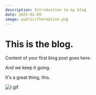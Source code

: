 ```yaml
---
description: Introduction to my blog
date: 2025-02-09
image: public/thermaline.png
---
```


# This is the blog.

Content of your first blog post goes here.

And we keep it going.

It's a great thing, this.

![r.gif](/r.gif)
